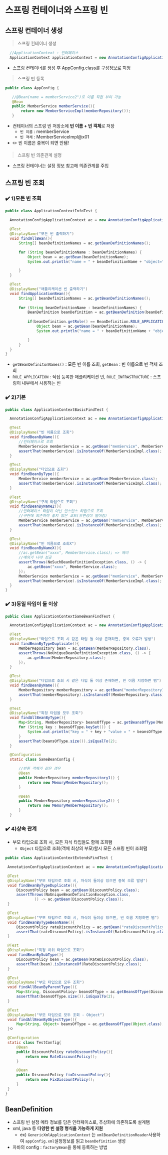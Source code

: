 # 스프링 컨테이너와 스프링 빈

## 스프링 컨테이너 생성

 > 스프링 컨테이너 생성
 ```java
   //ApplicationContext : 인터페이스
   ApplicationContext applicationContext = new AnnotationConfigApplicationContext(AppConfig.class);
```
 + 스프링 컨테이너를 생성 후 AppConfig.class를 구성정보로 지정
 
 > 스프링 빈 등록
 ```java
 public class AppConfig {
 
    //@Bean(name = memberService2")로 이름 직접 부여 가능
    @Bean
    public MemberService memberService(){
        return new MemberServiceImpl(memberRepository());
    }
 ```
   + 컨테이너의 스프링 빈 저장소에 **빈 이름 + 빈 객체**로 저장
     + `빈 이름` : memberService
     + `빈 객체` : MemberServiceImpl@x01
   + :pencil2: 빈 이름은 중복이 되면 안됌!
 
 > 스프링 빈 의존관계 설정
   + 스프링 컨테이너는 설정 정보 참고해 의존관계를 주입
   
## 스프링 빈 조회

### :heavy_check_mark: 1)모든 빈 조회
  ```java
  public class ApplicationContextInfoTest {

    AnnotationConfigApplicationContext ac = new AnnotationConfigApplicationContext(AppConfig.class);
    
    @Test
    @DisplayName("모든 빈 출력하기")
    void findAllBean(){
        String[] beanDefinitionNames = ac.getBeanDefinitionNames();

        for (String beanDefinitionName : beanDefinitionNames) {
            Object bean = ac.getBean(beanDefinitionName);
            System.out.println("name = " + beanDefinitionName + "object=" + bean);

        }
    }

    @Test
    @DisplayName("애플리케이션 빈 출력하기")
    void findApplicationBean(){
        String[] beanDefinitionNames = ac.getBeanDefinitionNames();   
        
        for (String beanDefinitionName : beanDefinitionNames) {
            BeanDefinition beanDefinition = ac.getBeanDefinition(beanDefinitionName);
            
            if(beanDefinition.getRole() == BeanDefinition.ROLE_APPLICATION){
                Object bean = ac.getBean(beanDefinitionName);
                System.out.println("name = " + beanDefinitionName + "object=" + bean);

            }
        }
    }
} 
  ```
  + `getBeanDefinitonNames()` : 모든 빈 이름 조회, `getBean` : 빈 이름으로 빈 객체 조회
  + `ROLE_APPLICATION` : 직접 등록한 애플리케이션 빈, `ROLE_INFRASTRUCTURE` : 스프링이 내부에서 사용하는 빈
  
  ### :heavy_check_mark: 2)기본
  
  ```java
  public class ApplicationContextBasicFindTest {

    AnnotationConfigApplicationContext ac = new AnnotationConfigApplicationContext(AppConfig.class);

    @Test
    @DisplayName("빈 이름으로 조회")
    void findBeanByName(){
        //인터페이스로 조회
        MemberService memberService = ac.getBean("memService", MemberService.class);
        assertThat(memberService).isInstanceOf(MemberServiceImpl.class);
    }

    @Test
    @DisplayName("타입으로 조회")
    void findBeanByType(){
        MemberService memberService = ac.getBean(MemberService.class);
        assertThat(memberService).isInstanceOf(MemberServiceImpl.class);
    }

    @Test
    @DisplayName("구체 타입으로 조회")
    void findBeanByName2(){
        //인터페이스 타입이 아닌 인스턴스 타입으로 조회
        //구현에 의존하여 좋지 않은 코드(유연성이 떨어짐)
        MemberService memberService = ac.getBean("memService", MemberServiceImpl.class);
        assertThat(memberService).isInstanceOf(MemberServiceImpl.class);
    }

    @Test
    @DisplayName("빈 이름으로 조회X")
    void findBeanByNameX(){
        //ac.getBean("xxxx", MemberService.class); => 에러
        //예외가 나야 성공
        assertThrows(NoSuchBeanDefinitionException.class, () -> {
            ac.getBean("xxxx", MemberService.class);
        });
        MemberService memberService = ac.getBean("memService", MemberServiceImpl.class);
        assertThat(memberService).isInstanceOf(MemberServiceImpl.class);
    }
}
  ```
  
  ### :heavy_check_mark: 3)동일 타입이 둘 이상
  
  ```java
  public class ApplicationContextSameBeanFindTest {

    AnnotationConfigApplicationContext ac = new AnnotationConfigApplicationContext(SameBeanConfig.class);

    @Test
    @DisplayName("타입으로 조회 시 같은 타입 둘 이상 존재하면, 중복 오류가 발생")
    void findBeanByTypeDuplicate(){
        MemberRepository bean = ac.getBean(MemberRepository.class);
        assertThrows(NoUniqueBeanDefinitionException.class, () -> {
            ac.getBean(MemberRepository.class);
        });
    }

    @Test
    @DisplayName("타입으로 조회 시 같은 타입 둘 이상 존재하면, 빈 이름 지정하면 됌")
    void findBeanByName(){
        MemberRepository memberRepository = ac.getBean("memberRepository1", MemberRepository.class);
        assertThat(memberRepository).isInstanceOf(MemberRepository.class);
    }

    @Test
    @DisplayName("특정 타입을 모두 조회")
    void findAllBeanByType(){
        Map<String, MemberRepository> beansOfType = ac.getBeansOfType(MemberRepository.class);
        for (String key : beansOfType.keySet()) {
            System.out.println("key = " + key + "value = " + beansOfType.get(key));
        }
        assertThat(beansOfType.size()).isEqualTo(2);
    }

    @Configuration
    static class SameBeanConfig {

        //반환 객체가 같은 경우
        @Bean
        public MemberRepository memberRepository1() {
            return new MemoryMemberRepository();
        }

        @Bean
        public MemberRepository memberRepository2() {
            return new MemoryMemberRepository();
        }
    }
   ```
  
  ### :heavy_check_mark: 4)상속 관계

   + 부모 타입으로 조회 시, 모든 자식 타입들도 함께 조회됌
     +  `Object` 타입으로 조회(객체 최상의 부모)할시 모든 스프링 빈이 조회됌
   ```java
   public class ApplicationContextExtendsFindTest {

    AnnotationConfigApplicationContext ac = new AnnotationConfigApplicationContext(TestConfig.class);

    @Test
    @DisplayName("부모 타입으로 조회 시, 자식이 둘이상 있으면 중복 오류 발생")
    void findBeanByTypeDuplicate(){
        DiscountPolicy bean = ac.getBean(DiscountPolicy.class);
        assertThrows(NoUniqueBeanDefinitionException.class,
                () -> ac.getBean(DiscountPolicy.class));
    }

    @Test
    @DisplayName("부모 타입으로 조회 시, 자식이 둘이상 있으면, 빈 이름 지정하면 됌")
    void findBeanByTypeBeanName(){
        DiscountPolicy rateDiscountPolicy = ac.getBean("rateDiscountPolicy", DiscountPolicy.class);
        assertThat(rateDiscountPolicy).isInstanceOf(RateDiscountPolicy.class);
    }

    @Test
    @DisplayName("특정 하위 타입으로 조회")
    void findBeanBySubType(){
        DiscountPolicy bean = ac.getBean(RateDiscountPolicy.class);
        assertThat(bean).isInstanceOf(RateDiscountPolicy.class);
    }

    @Test
    @DisplayName("부모 타입으로 모두 조회")
    void findAllBeanByParentType(){
        Map<String, DiscountPolicy> beansOfType = ac.getBeansOfType(DiscountPolicy.class);
        assertThat(beansOfType.size()).isEqualTo(2);
    }

    @Test
    @DisplayName("부모 타입으로 모두 조회 - Object")
    void findAllBeanByObjectType(){
        Map<String, Object> beansOfType = ac.getBeansOfType(Object.class);
    }ㅇ

    @Configuration
    static class TestConfig{
        @Bean
        public DiscountPolicy rateDiscountPolicy(){
            return new RateDiscountPolicy();
        }

        @Bean
        public DiscountPolicy fixDiscountPolicy(){
            return new FixDiscountPolicy();
        }
    }
}   
   ```

## BeanDefinition
 + 스프링 빈 설정 메타 정보를 담은 인터페이스로, 추상화에 의존하도록 설계됌
 + xml, java 등 **다양한 빈 설정 형식을 가능하게 지원**
   + ex) `GenericXmlApplicationContext` 는 `xmlBeanDefinitionReader`사용하여 `appConfig.xml`설정정보를 읽고 `beanDefinition` 생성
 + 자바의 config : `factoryBean`을 통해 등록하는 방법
 
